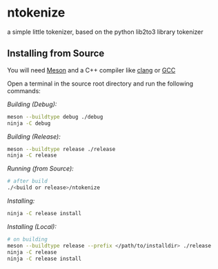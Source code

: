 # ntokenize

a simple little tokenizer, based on the python lib2to3
library tokenizer

## Installing from Source

You will need [Meson](https://mesonbuild.com/) and a C++ compiler
like [clang](https://clang.llvm.org/) or [GCC](https://www.gnu.org/software/gcc/)

Open a terminal in the source root directory and run the following commands:

_Building (Debug):_
```sh
meson --buildtype debug ./debug
ninja -C debug
```

_Building (Release):_
```sh
meson --buildtype release ./release
ninja -C release
```

_Running (from Source):_
```sh
# after build
./<build or release>/ntokenize
```

_Installing:_
```sh
ninja -C release install
```

_Installing (Local):_
```sh
# on building
meson --buildtype release --prefix </path/to/installdir> ./release
ninja -C release
ninja -C release install
```